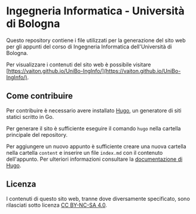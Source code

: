 # Ingegneria Informatica - Università di Bologna

Questo repository contiene i file utilizzati per la generazione del sito web per gli appunti del corso di Ingegneria Informatica dell'Università di Bologna.

Per visualizzare i contenuti del sito web è possibile visitare [https://vaiton.github.io/UniBo-IngInfo/](https://vaiton.github.io/UniBo-IngInfo/).

## Come contribuire

Per contribuire è necessario avere installato [Hugo](https://gohugo.io/), un generatore di siti statici scritto in Go.

Per generare il sito è sufficiente eseguire il comando `hugo` nella cartella principale del repository.

Per aggiungere un nuovo appunto è sufficiente creare una nuova cartella nella cartella `content` e inserire un file `index.md` con il contenuto dell'appunto. Per ulteriori informazioni consultare la [documentazione di Hugo](https://gohugo.io/content-management/organization/).

## Licenza

I contenuti di questo sito web, tranne dove diversamente specificato, sono rilasciati sotto licenza [CC BY-NC-SA 4.0](https://creativecommons.org/licenses/by-nc-sa/4.0/).
